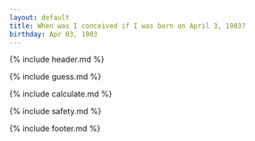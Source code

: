 ```yaml
---
layout: default
title: When was I conceived if I was born on April 3, 1903?
birthday: Apr 03, 1903
---
```


{% include header.md %}

{% include guess.md %}

{% include calculate.md %}

{% include safety.md %}

{% include footer.md %}



